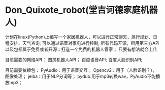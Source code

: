 # Don_Quixote_robot(堂吉诃德家庭机器人)
计划在linux(Python)上编写一个家居机器人，可以进行正常聊天，旅行规划、日程安排、天气咨询; 可以通过语音对家电进行控制;
所有代码开源，所用第三方API以及包都属于免费或者开源；打造一个免费的机器人管家；
只要有想法就会上传

目前需要的网络API：
图灵机器人API；
百度语音API;
百度人脸识别API;

目前需要依赖包：
PyAudio：用于语音交互；
Opencv2：用于（人脸识别？），图像处理；
jeiba：用于NLP分词等；
pydub:用于mp3转换wav，PyAudio不能播放mp3；
